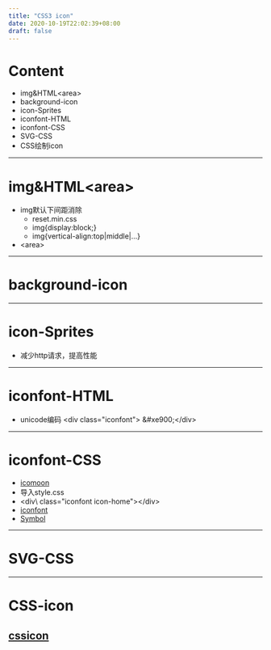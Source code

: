 ```yaml
---
title: "CSS3 icon"
date: 2020-10-19T22:02:39+08:00
draft: false
---
```

# Content
- img&HTML\<area\>
- background-icon
- icon-Sprites
- iconfont-HTML
- iconfont-CSS
- SVG-CSS
- CSS绘制icon
---
# img&HTML\<area\>
- img默认下间距消除 
   - reset.min.css
   - img{display:block;}
   - img{vertical-align:top|middle|...}
- \<area\>
---
# background-icon
---
# icon-Sprites
- 减少http请求，提高性能
---
# iconfont-HTML
- unicode编码 \<div class="iconfont"\> \&#xe900;\</div\>
---
# iconfont-CSS
- [icomoon](https://icomoon.io/)
- 导入style.css
- \<div\ class="iconfont icon-home">\</div\>
- [iconfont](https://www.iconfont.cn/)
- [Symbol](https://www.iconfont.cn/help/detail?spm=a313x.7781069.1998910419.d8d11a391&helptype=code)
---
# SVG-CSS
---
# CSS-icon
[cssicon](https://cssicon.space/)
---